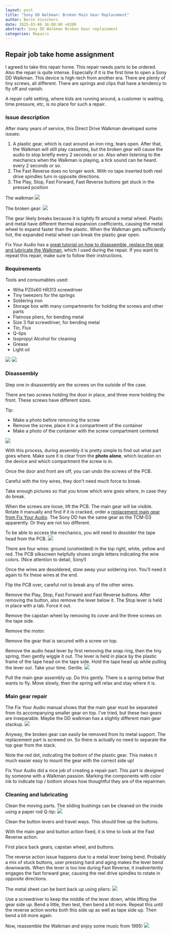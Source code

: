 ```yaml
---
layout: post
title: "Sony DD Walkman: Broken Main Gear Replacement"
author: Berik Visschers
date: 2025-03-06 16:00:00 +0200
abstract: Sony DD Walkman Broken Gear replacement
categories: Repairs
---
```


## Repair job take home assignment

I agreed to take this repair home. This repair needs parts to be ordered. Also the repair is quite intense.
Especially if it is the first time to open a Sony DD Walkman. This device is high-tech from another era.
There are plenty of tiny screws, all different. There are springs and clips that have a tendency to fly off and vanish.

A repair café setting, where kids are running around, a customer is waiting, time pressure, etc, is no place
for such a repair.

### Issue description

After many years of service, this Direct Drive Walkman developed some issues:

1. A plastic gear, which is cast around an iron ring, tears open.
   After that, the Walkman will still play cassettes, but the broken gear will cause
the audio to stop briefly every 2 seconds or so.
   Also when listening to the mechanics when the Walkman is playing, a tick sound can be heard.
every 2 seconds or so.
2. The Fast Reverse does no longer work. With no tape inserted both reel drive spindles turn in opposite
   directions.
3. The Play, Stop, Fast Forward, Fast Reverse buttons get stuck in the pressed position

The walkman
<img src="/assets/img/repairs/sony_walkman/walkman_front.jpg" />

The broken gear:
<img src="/assets/img/repairs/sony_walkman/walkman_broken_gear.jpg" />

The gear likely breaks because it is tightly fit around a metal wheel. Plastic and metal have different thermal expansion coefficients,
causing the metal wheel to expand faster than the plastic. When the Walkman gets sufficiently hot, the expanded metal wheel can break the plastic gear open.

Fix Your Audio has a [great tutorial on how to disassemble, replace the gear and lubricate the Walkman](https://fixyouraudio.com/tutorials/sony-dd-series-step-by-step-repair-guide-for-dummies/),
which I used during the repair. If you want to repeat this repair, make sure to follow their instructions.

### Requirements

Tools and consumables used:

* Wiha PZ0x60 HR313 screwdriver
* Tiny tweezers for the springs
* Soldering iron
* Storage box with many compartments for holding the screws and other parts
* Flatnose pliers, for bending metal
* Size 3 flat screwdriver, for bending metal
* Tin, Flux
* Q-tips
* Isopropyl Alcohol for cleaning
* Grease
* Light oil

<img src="/assets/img/repairs/sony_walkman/PZ0x60_HR313_screwdriver.jpg" />
<img src="/assets/img/repairs/sony_walkman/walkman_partbox.jpg" />

### Disassembly

Step one in disassembly are the screws on the outside of the case.

There are two screws holding the door in place, and three more holding the front.
These screws have different sizes.

Tip:

* Make a photo before removing the screw
* Remove the screw, place it in a compartment of the container
* Make a photo of the container with the screw compartment centered

<img src="/assets/img/repairs/sony_walkman/walkman_partbox_in_use.jpg" />

With this process, during assembly it is pretty simple to find out what part goes where.
Make sure it is clear from the **photo alone**, which location on the device and which compartment the screw is in.

Once the door and front are off, you can undo the screws of the PCB.

Careful with the tiny wires, they don't need much force to break.

Take enough pictures so that you know which wire goes where, in case they do break.

When the screws are loose, lift the PCB. The main gear will be visible. Rotate it manually and find if it is cracked, order a [replacement main gear from Fix Your Audio](https://fixyouraudio.com/product/sony-tcm-d3-walkman-new-center-gear-repair-kit/).
The Sony DD has the same gear as the TCM-D3 apparently. Or they are not too different.

To be able to access the mechanics, you will need to desolder the tape head from the PCB.
<img src="/assets/img/repairs/sony_walkman/walkman_audio_head.jpg" />

There are four wires: ground (unshielded) in the top right, white, yellow and red.
The PCB silkscreen helpfully shows single letters indicating the wire colors. (Nice attention to detail, Sony!)

Once the wires are desoldered, stow away your soldering iron. You'll need it again to fix these wires at the end.

Flip the PCB over, careful not to break any of the other wires.

Remove the Play, Stop, Fast Forward and Fast Reverse buttons. After removing the button, also remove the lever below it.
The Stop lever is held in place with a tab. Force it out.

Remove the capstan wheel by removing its cover and the three screws on the tape side.

Remove the motor.

Remove the gear that is secured with a screw on top.

Remove the audio head lever by first removing the snap ring, then the tiny spring, then gently wiggle it out.
The lever is held in place by the plastic frame of the tape head on the tape side. Hold the tape head up
while pulling the lever out. Take your time. Gentle.
<img src="/assets/img/repairs/sony_walkman/walkman_audio_head_lever.jpg" />

Pull the main gear assembly up. Do this gently. There is a spring below that wants to fly.
Move slowly, then the spring will relax and stay where it is.

### Main gear repair

The Fix Your Audio manual shows that the main gear must be separated from its accompanying smaller gear on top.
I've tried, but these two gears are inseparable. Maybe the DD walkman has a slightly different main gear stackup.
<img src="/assets/img/repairs/sony_walkman/replacement_main_gear.jpg" />

Anyway, the broken gear can easily be removed from its metal support. The replacement part is screwed on.
So there is actually no need to separate the top gear from the stack.

Note the red dot, indicating the bottom of the plastic gear. This makes it much easier
easy to mount the gear with the correct side up!

Fix Your Audio did a nice job of creating a repair part. This part is designed by someone with a Walkman passion.
Marking the components with color ink to indicate top / bottom shows how thoughtful they are of the repairmen.

### Cleaning and lubricating

Clean the moving parts. The sliding bushings can be cleaned on the inside using a paper rod Q-tip:
<img src="/assets/img/repairs/sony_walkman/walkman_clean.jpg" />

Clean the button levers and travel ways. This should free up the buttons.

With the main gear and button action fixed, it is time to look at the Fast Reverse action.

First place back gears, capstan wheel, and buttons.

The reverse action issue happens due to a metal lever being bend. Probably a mix of stuck buttons, user pressing hard and aging makes the lever bend downwards.
When the lever is too low during Fast Reverse, it inadvertently engages the fast forward gear, causing the reel drive spindles to rotate in opposite directions.

The metal sheet can be bent back up using pliers:
<img src="/assets/img/repairs/sony_walkman/walkman_fix_rew.jpg" />

Use a screwdriver to keep the middle of the lever down, while lifting the gear side up. Bend a little, then test, then bend a bit more.
Repeat this until the reverse action works both this side up as well as tape side up. Then bend a bit more again.

Now, reassemble the Walkman and enjoy some music from 1995!
<img src="/assets/img/repairs/sony_walkman/walkman_music.jpg" />
